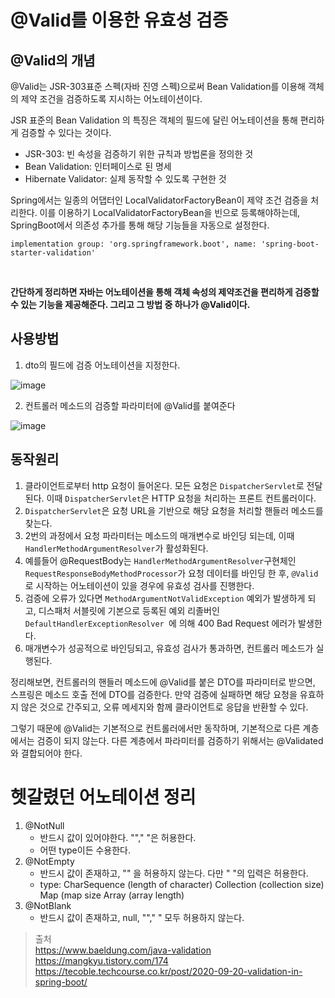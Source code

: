 # @Valid를 이용한 유효성 검증
## @Valid의 개념
@Valid는 JSR-303표준 스펙(자바 진영 스펙)으로써 Bean Validation를 이용해 객체의 제약 조건을 검증하도록 지시하는 어노테이션이다. 

JSR 표준의 Bean Validation 의 특징은 객체의 필드에 달린 어노테이션을 통해 편리하게 검증할 수 있다는 것이다.

- JSR-303: 빈 속성을 검증하기 위한 규칙과 방법론을 정의한 것
- Bean Validation: 인터페이스로 된 명세
- Hibernate Validator: 실제 동작할 수 있도록 구현한 것

Spring에서는 일종의 어댑터인 LocalValidatorFactoryBean이 제약 조건 검증을 처리한다. 이를 이용하기 LocalValidatorFactoryBean을
빈으로 등록해야하는데, SpringBoot에서 의존성 추가를 통해 해당 기능들을 자동으로 설정한다.
```
implementation group: 'org.springframework.boot', name: 'spring-boot-starter-validation'
```
</br>

**간단하게 정리하면 자바는 어노테이션을 통해 객체 속성의 제약조건을 편리하게 검증할 수 있는 기능을 제공해준다. 그리고 그 방법 중 하나가 @Valid이다.**

## 사용방법
1. dto의 필드에 검증 어노테이션을 지정한다.
   
![image](https://github.com/soyeong125/TIL/assets/57309311/67af70c2-1800-4c22-8f4e-010d7b99d08a)

2. 컨트롤러 메소드의 검증할 파라미터에 @Valid를 붙여준다
   
![image](https://github.com/soyeong125/TIL/assets/57309311/dca69d73-0272-488b-a6ae-1d6d9425fa6c)


## 동작원리
1. 클라이언트로부터 http 요청이 들어온다.
모든 요청은 `DispatcherServlet`로 전달된다. 이때 `DispatcherServlet`은 HTTP 요청을 처리하는 프론트 컨트롤러이다. 
2. `DispatcherServlet`은 요청 URL을 기반으로 해당 요청을 처리할 핸들러 메소드를 찾는다.
3. 2번의 과정에서 요청 파라미터는 메소드의 매개변수로 바인딩 되는데, 이때 `HandlerMethodArgumentResolver`가 활성화된다.
4. 예를들어 @RequestBody는 `HandlerMethodArgumentResolver`구현체인 `RequestResponseBodyMethodProcessor`가 요청 데이터를 바인딩 한 후,
`@Valid`로 시작하는 어노테이션이 있을 경우에 유효성 검사를 진행한다.
5. 검증에 오류가 있다면 `MethodArgumentNotValidException` 예외가 발생하게 되고, 디스패처 서블릿에 기본으로 등록된 예외 리졸버인 `DefaultHandlerExceptionResolver
`에 의해 400 Bad Request 에러가 발생한다.
6. 매개변수가 성공적으로 바인딩되고, 유효성 검사가 통과하면, 컨트롤러 메소드가 실행된다.


정리해보면, 컨트롤러의 핸들러 메소드에 @Valid를 붙은 DTO를 파라미터로 받으면, 스프링은 메소드 호출 전에 DTO를 검증한다. 
만약 검증에 실패하면 해당 요청을 유효하지 않은 것으로 간주되고, 오류 메세지와 함께 클라이언트로 응답을 반환할 수 있다.

그렇기 때문에 @Valid는 기본적으로 컨트롤러에서만 동작하며, 기본적으로 다른 계층에서는 검증이 되지 않는다. 다른 계층에서 파라미터를 검증하기 위해서는 @Validated와 결합되어야 한다.

# 헷갈렸던 어노테이션 정리
1. @NotNull
   - 반드시 값이 있어야한다. ""," "은 허용한다.
   - 어떤 type이든 수용한다.
2. @NotEmpty
   - 반드시 값이 존재하고, "" 을 허용하지 않는다. 다만 " "의 입력은 허용한다.
   - type: CharSequence (length of character) Collection (collection size) Map (map size Array (array length)
4. @NotBlank
   - 반드시 값이 존재하고, null, ""," " 모두 허용하지 않는다.




> 출처 </br>
> https://www.baeldung.com/java-validation </br>
> https://mangkyu.tistory.com/174 </br>
> https://tecoble.techcourse.co.kr/post/2020-09-20-validation-in-spring-boot/
